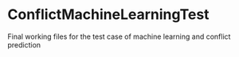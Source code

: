ConflictMachineLearningTest
===========================

Final working files for the test case of machine learning and conflict prediction
